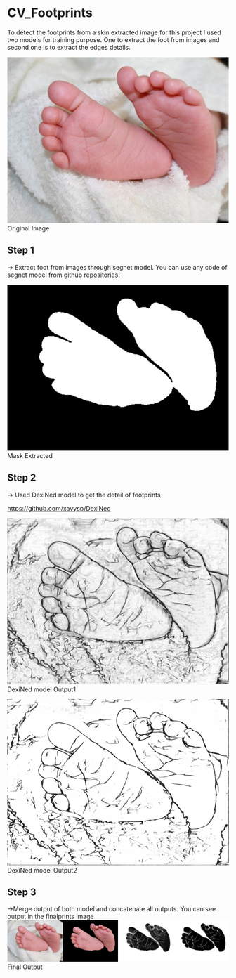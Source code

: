 # CV_Footprints
To detect the footprints from a skin extracted image for this project I used two models for training purpose. One to extract the foot from images and second one is to extract the edges details.

![GitHub Logo](/Images/test/1.jpeg)
Original Image

## Step 1
-> Extract foot from images through segnet model. You can use any code of segnet model from github repositories.

![GitHub Logo](/Images/Results/1.jpeg)
Mask Extracted

## Step 2
-> Used DexiNed model to get the detail of footprints

https://github.com/xavysp/DexiNed

![GitHub Logo](/Images/preda/1..png)
DexiNed model Output1

![GitHub Logo](/Images/predf/1..png)
DexiNed model Output2

## Step 3
->Merge output of both model and concatenate all outputs. You can see output in the finalprints image
![GitHub Logo](/Images/FinalPrints/1.png)
Final Output
